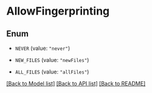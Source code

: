 # AllowFingerprinting

## Enum


* `NEVER` (value: `"never"`)

* `NEW_FILES` (value: `"newFiles"`)

* `ALL_FILES` (value: `"allFiles"`)


[[Back to Model list]](../README.md#documentation-for-models) [[Back to API list]](../README.md#documentation-for-api-endpoints) [[Back to README]](../README.md)



